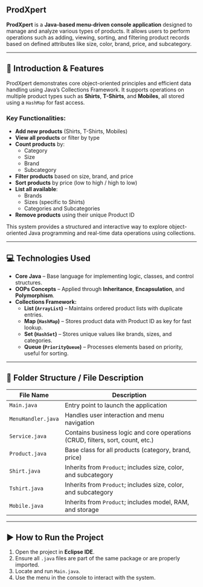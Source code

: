 ## ProdXpert

**ProdXpert** is a **Java-based menu-driven console application** designed to manage and analyze various types of products. It allows users to perform operations such as adding, viewing, sorting, and filtering product records based on defined attributes like size, color, brand, price, and subcategory.

---

## 🧾 Introduction & Features

ProdXpert demonstrates core object-oriented principles and efficient data handling using Java’s Collections Framework. It supports operations on multiple product types such as **Shirts**, **T-Shirts**, and **Mobiles**, all stored using a `HashMap` for fast access.

### Key Functionalities:

- **Add new products** (Shirts, T-Shirts, Mobiles)
- **View all products** or filter by type
- **Count products** by:
  - Category
  - Size
  - Brand
  - Subcategory
- **Filter products** based on size, brand, and price
- **Sort products** by price (low to high / high to low)
- **List all available**:
  - Brands
  - Sizes (specific to Shirts)
  - Categories and Subcategories
- **Remove products** using their unique Product ID

This system provides a structured and interactive way to explore object-oriented Java programming and real-time data operations using collections.

---

## 💻 Technologies Used

- **Core Java** – Base language for implementing logic, classes, and control structures.  
- **OOPs Concepts** – Applied through **Inheritance**, **Encapsulation**, and **Polymorphism**.  
- **Collections Framework:**
  - **List (`ArrayList`)** – Maintains ordered product lists with duplicate entries.  
  - **Map (`HashMap`)** – Stores product data with Product ID as key for fast lookup.  
  - **Set (`HashSet`)** – Stores unique values like brands, sizes, and categories.  
  - **Queue (`PriorityQueue`)** – Processes elements based on priority, useful for sorting.  

---

## 📂 Folder Structure / File Description

| File Name          | Description |
|--------------------|-------------|
| `Main.java`        | Entry point to launch the application |
| `MenuHandler.java` | Handles user interaction and menu navigation |
| `Service.java`     | Contains business logic and core operations (CRUD, filters, sort, count, etc.) |
| `Product.java`     | Base class for all products (category, brand, price) |
| `Shirt.java`       | Inherits from `Product`; includes size, color, and subcategory |
| `Tshirt.java`      | Inherits from `Product`; includes size, color, and subcategory |
| `Mobile.java`      | Inherits from `Product`; includes model, RAM, and storage |

---

## ▶️ How to Run the Project

1. Open the project in **Eclipse IDE**.
2. Ensure all `.java` files are part of the same package or are properly imported.
3. Locate and run `Main.java`.
4. Use the menu in the console to interact with the system.

